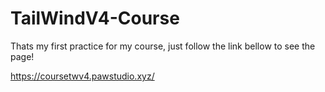 # TailWindV4-Course
Thats my first practice for my course, just follow the link bellow to see the page!

https://coursetwv4.pawstudio.xyz/

